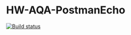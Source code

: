 # HW-AQA-PostmanEcho
[![Build status](https://ci.appveyor.com/api/projects/status/1qq5dds0koo7gv4u/branch/master?svg=true)](https://ci.appveyor.com/project/JPanf/hw-aqa-postmanecho/branch/master)
